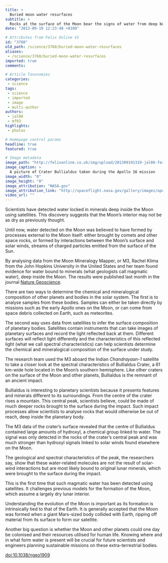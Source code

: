 ```yaml
---
title: >
  Buried moon water resurfaces
subtitle: >
  Rocks at the surface of the Moon bear the signs of water from deep below, scientists have discovered. Marion Ferrat takes a closer look at where this water comes from and how scientists can detect it.
date: "2013-09-19 12:23:48 +0100"

# Attributes from Felix Online V1
id: "3760"
old_path: /science/3760/buried-moon-water-resurfaces
aliases:
 - /science/3760/buried-moon-water-resurfaces
imported: true
comments:

# Article Taxonomies
categories:
 - science
tags:
 - science
 - imported
 - image
 - multi-author
authors:
 - jal08
 - mf03
highlights:
 - photos

# Homepage control params
headline: true
featured: true

# Image metadata
image_path: "http://felixonline.co.uk/img/upload/201309191319-jal08-ferrat-nasa-moon.jpg"
image_caption: >
  A picture of Crater Bullialdus taken during the Apollo 16 mission
image_width: "0"
image_height: "0"
image_attribution: "NASA.gov"
image_attribution_link: "http://spaceflight.nasa.gov/gallery/images/apollo/apollo16/html/as16-120-19242.html"
video_url: ""
---
```


Scientists have detected water locked in minerals deep inside the Moon using satellites. This discovery suggests that the Moon’s interior may not be as dry as previously thought.

Until now, water detected on the Moon was believed to have formed by processes external to the Moon itself: either brought by comets and other space rocks, or formed by interactions between the Moon’s surface and solar winds, streams of charged particles emitted from the surface of the Sun.

By analysing data from the Moon Mineralogy Mapper, or M3, Rachel Klima from the John Hopkins University in the United States and her team found evidence for water bound to minerals (what geologists call magmatic water), deep inside the Moon. The results were published last month in the journal [Nature Geoscience](http://www.nature.com/ngeo/journal/v6/n9/full/ngeo1909.html).

There are two ways to determine the chemical and mineralogical composition of other planets and bodies in the solar system. The first is to analyse samples from these bodies. Samples can either be taken directly by missions such as the early Apollo ones on the Moon, or can come from space debris collected on Earth, such as meteorites.

The second way uses data from satellites to infer the surface composition of planetary bodies. Satellites contain instruments that can take images of planetary surfaces and record the light reflected back at them. Different surfaces will reflect light differently and the characteristics of this reflected light (what we call spectral characteristics) can help scientists determine the chemical and mineralogical composition of the surface under study.

The research team used the M3 aboard the Indian _Chandrayaan-1_ satellite to take a closer look at the spectral characteristics of Bullialdus Crater, a 61 km-wide hole located in the Moon’s southern hemisphere. Like other craters on the surface of the Moon and other planets, Bullialdus is the remnant of an ancient impact.

Bullialdus is interesting to planetary scientists because it presents features and minerals different to its surroundings. From the centre of the crater rises a mountain. This central peak, scientists believe, could be made of much deeper rocks brought to the surface during the impact. Such impact processes allow scientists to analyse rocks that would otherwise be out of reach, deep inside the planetary body.

The M3 data of the crater’s surface revealed that the centre of Bullialdus contained large amounts of hydroxyl, a chemical group linked to water. The signal was only detected in the rocks of the crater’s central peak and was much stronger than hydroxyl signals linked to solar winds found elsewhere on the Moon.

The geological and spectral characteristics of the peak, the researchers say, show that these water-related molecules are not the result of solar-wind interactions but are most likely bound to original lunar minerals, which were brought to the surface during the impact.

This is the first time that such magmatic water has been detected using satellites. It challenges previous models for the formation of the Moon, which assume a largely dry lunar interior.

Understanding the evolution of the Moon is important as its formation is intrinsically tied to that of the Earth. It is generally accepted that the Moon was formed when a giant Mars-sized body collided with Earth, ripping off material from its surface to form our satellite.

Another big question is whether the Moon and other planets could one day be colonised and their resources utilised for human life. Knowing where and in what form water is present will be crucial for future scientists and engineers planning sustainable missions on these extra-terrestrial bodies.

[doi:10.1038/ngeo1909](http://www.nature.com/ngeo/journal/v6/n9/full/ngeo1909.html)
